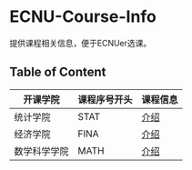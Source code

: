 # ECNU-Course-Info
提供课程相关信息，便于ECNUer选课。

## Table of Content
| 开课学院 | 课程序号开头 | 课程信息|
|--------|-------------|---------|
|统计学院 | STAT        |[介绍](info/STAT.md)
|经济学院 | FINA        |[介绍](info/FINA.md)
|数学科学学院 | MATH        |[介绍](info/MATH.md)
